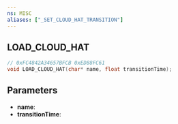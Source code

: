 ```yaml
---
ns: MISC
aliases: ["_SET_CLOUD_HAT_TRANSITION"]
---
```

## LOAD_CLOUD_HAT

```c
// 0xFC4842A34657BFCB 0xED88FC61
void LOAD_CLOUD_HAT(char* name, float transitionTime);
```


## Parameters
* **name**: 
* **transitionTime**: 

